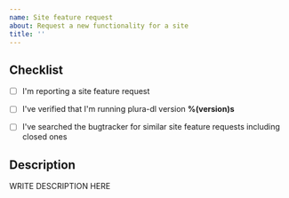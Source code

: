```yaml
---
name: Site feature request
about: Request a new functionality for a site
title: ''
---
```


<!--

######################################################################
  WARNING!
  IGNORING THE FOLLOWING TEMPLATE WILL RESULT IN ISSUE CLOSED AS INCOMPLETE
######################################################################

-->


## Checklist

<!--
Carefully read and work through this check list in order to prevent the most common mistakes and misuse of plura-dl:
- First of, make sure you are using the latest version of plura-dl. Run `plura-dl --version` and ensure your version is %(version)s. If it's not, see https://yt-dl.org/update on how to update. Issues with outdated version will be REJECTED.
- Search the bugtracker for similar site feature requests: http://yt-dl.org/search-issues. DO NOT post duplicates.
- Finally, put x into all relevant boxes (like this [x])
-->

- [ ] I'm reporting a site feature request
- [ ] I've verified that I'm running plura-dl version **%(version)s**
- [ ] I've searched the bugtracker for similar site feature requests including closed ones


## Description

<!--
Provide an explanation of your site feature request in an arbitrary form. Please make sure the description is worded well enough to be understood, see https://github.com/ytdl-org/plura-dl#is-the-description-of-the-issue-itself-sufficient. Provide any additional information, suggested solution and as much context and examples as possible.
-->

WRITE DESCRIPTION HERE

